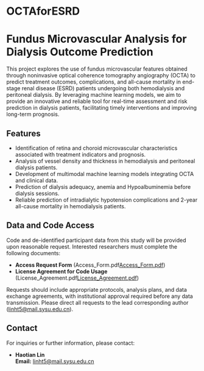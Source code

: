 # OCTAforESRD

# Fundus Microvascular Analysis for Dialysis Outcome Prediction

This project explores the use of fundus microvascular features obtained through noninvasive optical coherence tomography angiography (OCTA) to predict treatment outcomes, complications, and all-cause mortality in end-stage renal disease (ESRD) patients undergoing both hemodialysis and peritoneal dialysis. By leveraging machine learning models, we aim to provide an innovative and reliable tool for real-time assessment and risk prediction in dialysis patients, facilitating timely interventions and improving long-term prognosis.

## Features
- Identification of retina and choroid microvascular characteristics associated with treatment indicators and prognosis.
- Analysis of vessel density and thickness in hemodialysis and peritoneal dialysis patients.
- Development of multimodal machine learning models integrating OCTA and clinical data.
- Prediction of dialysis adequacy, anemia and Hypoalbuminemia before dialysis sessions.
- Reliable prediction of intradialytic hypotension complications and 2-year all-cause mortality in hemodialysis patients.

## Data and Code Access
Code and de-identified participant data from this study will be provided upon reasonable request. Interested researchers must complete the following documents:
- **Access Request Form** (Access_Form.pdf[Access_Form.pdf](https://github.com/user-attachments/files/19188739/Access_Form.pdf))
- **License Agreement for Code Usage** (License_Agreement.pdf[License_Agreement.pdf](https://github.com/user-attachments/files/19188755/License_Agreement.pdf))

Requests should include appropriate protocols, analysis plans, and data exchange agreements, with institutional approval required before any data transmission. Please direct all requests to the lead corresponding author (linht5@mail.sysu.edu.cn).

## Contact
For inquiries or further information, please contact:
- **Haotian Lin**  
  **Email:** linht5@mail.sysu.edu.cn

